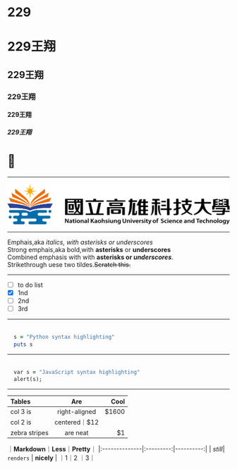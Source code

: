 # 229
# 229王翔
## 229王翔
### 229王翔
#### 229王翔
##### 229王翔

# 🌲

-----

![NKUST](182513897.png)


-------
Emphais,aka *italics, with asterisks or underscores*       
Strong emphais,aka bold,with **asterisks** or **underscores**     
Combined emphasis with with **asterisks or _underscores_**.    
Strikethrough uese two tildes.~~Scratch this.~~   

------
- [ ] to do list
- [x] 1nd 
- [ ] 2nd 
- [ ] 3rd 

-----

```ruby

  s = "Python syntax highlighting"
  puts s

``` 
---

```ruby

  var s = "JavaScript syntax highlighting"
  alert(s);

``` 

---
| **Tables** | **Are** | **Cool** |
|:--------------|:-------------:|-----:|
|col 3 is|right-aligned|$1600|
|col 2 is|centered｜$12|
|zebra stripes|are neat|$1 |


｜**Markdown**｜**Less**｜**Pretty**｜
|:--------------|:---------:|----------:|
| *still*| `renders`  | **nicely** |
｜1｜2 ｜3｜
